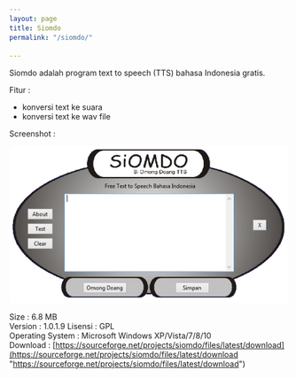 ```yaml
---
layout: page
title: Siomdo
permalink: "/siomdo/"

---
```

Siomdo adalah program text to speech (TTS) bahasa Indonesia gratis.

Fitur :

* konversi text ke suara
* konversi text ke wav file

Screenshot :

![](/uploads/siomdo1.jpg)

Size : 6.8 MB  
Version : 1.0.1.9
Lisensi : GPL  
Operating System : Microsoft Windows XP/Vista/7/8/10  
Download : [https://sourceforge.net/projects/siomdo/files/latest/download](https://sourceforge.net/projects/siomdo/files/latest/download "https://sourceforge.net/projects/siomdo/files/latest/download")